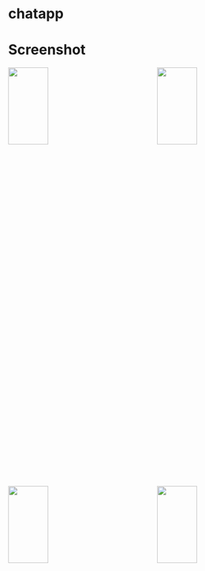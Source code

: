 # chatapp

# Screenshot

<div >
<img src="https://github.com/sureshtamizh/chatapp/assets/56902942/19b60f5d-12da-45d9-baf6-2360c955c23c" width=40% height=20%>
   
<img src="https://github.com/sureshtamizh/chatapp/assets/56902942/cc40036a-d51d-4f39-b857-c191119c6263" align="right"  width=40% height=20%> 
</div>
 <br clear="left"/>
 <br clear="left"/>
 <br clear="left"/>
 <br clear="left"/>
<div margin-top=30%> 
<img src="https://github.com/sureshtamizh/chatapp/assets/56902942/f718f0ef-c927-4b42-9c20-0d744815dc3d" width=40% height=20%>
<img src="https://github.com/sureshtamizh/chatapp/assets/56902942/7b4e13a7-3462-4af1-b702-7bb3cf049d0e"  align="right"  width=40% height=20%>
</div>
 
  

